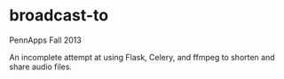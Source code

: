 broadcast-to
============

PennApps Fall 2013

An incomplete attempt at using Flask, Celery, and ffmpeg to shorten and share audio files.
